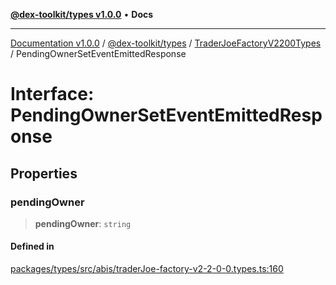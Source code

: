 [**@dex-toolkit/types v1.0.0**](../../../README.md) • **Docs**

***

[Documentation v1.0.0](../../../../../packages.md) / [@dex-toolkit/types](../../../README.md) / [TraderJoeFactoryV2200Types](../README.md) / PendingOwnerSetEventEmittedResponse

# Interface: PendingOwnerSetEventEmittedResponse

## Properties

### pendingOwner

> **pendingOwner**: `string`

#### Defined in

[packages/types/src/abis/traderJoe-factory-v2-2-0-0.types.ts:160](https://github.com/niZmosis/dex-toolkit/blob/3d8b41b44787b30fbea5de3ab4737662ffb61bc8/packages/types/src/abis/traderJoe-factory-v2-2-0-0.types.ts#L160)
